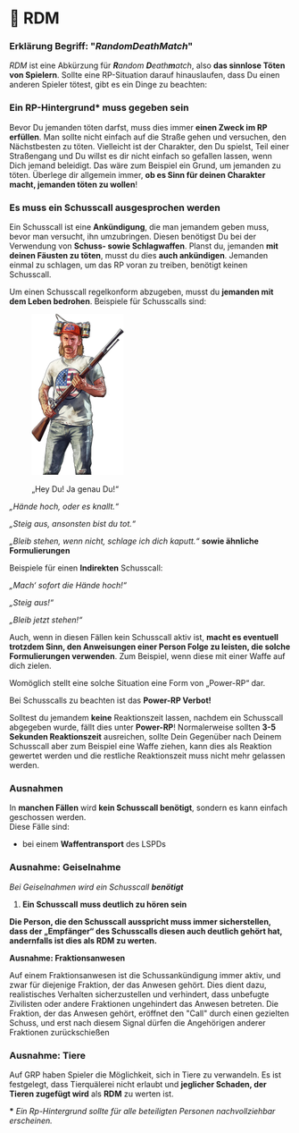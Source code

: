 # 🔪 RDM

### Erklärung Begriff: "_RandomDeathMatch_" <a href="#0-toc-title" id="0-toc-title"></a>

_RDM_ ist eine Abkürzung für _**R**andom **D**eath**m**atch_, also **das sinnlose Töten von Spielern**. Sollte eine RP-Situation darauf hinauslaufen, dass Du einen anderen Spieler tötest, gibt es ein Dinge zu beachten:

### **Ein RP-Hintergrund**\* **muss gegeben sein** <a href="#1-toc-title" id="1-toc-title"></a>

Bevor Du jemanden töten darfst, muss dies immer **einen Zweck im RP erfüllen**. Man sollte nicht einfach auf die Straße gehen und versuchen, den Nächstbesten zu töten. Vielleicht ist der Charakter, den Du spielst, Teil einer Straßengang und Du willst es dir nicht einfach so gefallen lassen, wenn Dich jemand beleidigt. Das wäre zum Beispiel ein Grund, um jemanden zu töten. Überlege dir allgemein immer, **ob es Sinn für deinen Charakter macht, jemanden töten zu wollen**!

### **Es muss ein Schusscall ausgesprochen werden** <a href="#2-toc-title" id="2-toc-title"></a>

Ein Schusscall ist eine **Ankündigung**, die man jemandem geben muss, bevor man versucht, ihn umzubringen. Diesen benötigst Du bei der Verwendung von **Schuss- sowie Schlagwaffen**. Planst du, jemanden **mit deinen Fäusten zu töten**, musst du dies **auch ankündigen**. Jemanden einmal zu schlagen, um das RP voran zu treiben, benötigt keinen Schusscall.

Um einen Schusscall regelkonform abzugeben, musst du **jemanden mit dem Leben bedrohen**. Beispiele für Schusscalls sind:

<figure><img src="../.gitbook/assets/SeekPng.com_gta-online-png_2107262.png" alt="" width="165"><figcaption><p>„Hey Du! Ja genau Du!“</p></figcaption></figure>

_„Hände hoch, oder es knallt.“_

_„Steig aus, ansonsten bist du tot.“_

_„Bleib stehen, wenn nicht, schlage ich dich kaputt.“_ **sowie ähnliche Formulierungen**

Beispiele für einen **Indirekten** Schusscall:

_„Mach‘ sofort die Hände hoch!“_

_„Steig aus!“_

_„Bleib jetzt stehen!“_

Auch, wenn in diesen Fällen kein Schusscall aktiv ist, **macht es eventuell trotzdem Sinn, den Anweisungen einer Person Folge zu leisten, die solche Formulierungen verwenden**. Zum Beispiel, wenn diese mit einer Waffe auf dich zielen.

Womöglich stellt eine solche Situation eine Form von „Power-RP“ dar.

Bei Schusscalls zu beachten ist das **Power-RP Verbot!**

Solltest du jemandem **keine** Reaktionszeit lassen, nachdem ein Schusscall abgegeben wurde, fällt dies unter **Power-RP**! Normalerweise sollten **3-5 Sekunden Reaktionszeit** ausreichen, sollte Dein Gegenüber nach Deinem Schusscall aber zum Beispiel eine Waffe ziehen, kann dies als Reaktion gewertet werden und die restliche Reaktionszeit muss nicht mehr gelassen werden.

### Ausnahmen <a href="#3-toc-title" id="3-toc-title"></a>

In **manchen Fällen** wird **kein Schusscall benötigt**, sondern es kann einfach geschossen werden.\
Diese Fälle sind:

* bei einem **Waffentransport** des LSPDs

### Ausnahme: Geiselnahme <a href="#4-toc-title" id="4-toc-title"></a>

_Bei Geiselnahmen wird ein Schusscall **benötigt**_

1. **Ein Schusscall** **muss deutlich zu hören sein**

**Die Person, die den Schusscall ausspricht muss immer sicherstellen, dass der „Empfänger“ des Schusscalls diesen auch deutlich gehört hat, andernfalls ist dies als RDM zu werten.**

**Ausnahme: Fraktionsanwesen**

Auf einem Fraktionsanwesen ist die Schussankündigung immer aktiv, und zwar für diejenige Fraktion, der das Anwesen gehört. Dies dient dazu, realistisches Verhalten sicherzustellen und verhindert, dass unbefugte Zivilisten oder andere Fraktionen ungehindert das Anwesen betreten. Die Fraktion, der das Anwesen gehört, eröffnet den "Call" durch einen gezielten Schuss, und erst nach diesem Signal dürfen die Angehörigen anderer Fraktionen zurückschießen

### Ausnahme: Tiere <a href="#5-toc-title" id="5-toc-title"></a>

Auf GRP haben Spieler die Möglichkeit, sich in Tiere zu verwandeln. Es ist festgelegt, dass Tierquälerei nicht erlaubt und **jeglicher Schaden, der Tieren zugefügt wird** als **RDM** zu werten ist.

**\*** _Ein Rp-Hintergrund sollte für alle beteiligten Personen nachvollziehbar erscheinen._
